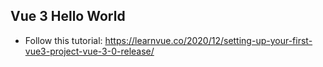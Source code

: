 ## Vue 3 Hello World

 - Follow this tutorial: https://learnvue.co/2020/12/setting-up-your-first-vue3-project-vue-3-0-release/
